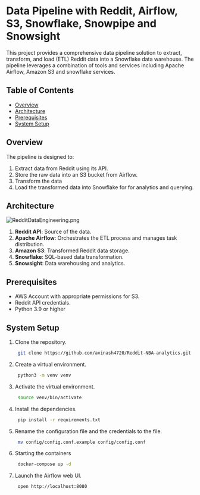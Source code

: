 # Data Pipeline with Reddit, Airflow, S3, Snowflake, Snowpipe and Snowsight

This project provides a comprehensive data pipeline solution to extract, transform, and load (ETL) Reddit data into a Snowflake data warehouse. The pipeline leverages a combination of tools and services including Apache Airflow, Amazon S3 and snowflake services.

## Table of Contents

- [Overview](#overview)
- [Architecture](#architecture)
- [Prerequisites](#prerequisites)
- [System Setup](#system-setup)

## Overview

The pipeline is designed to:

1. Extract data from Reddit using its API.
2. Store the raw data into an S3 bucket from Airflow.
3. Transform the data
4. Load the transformed data into Snowflake for for analytics and querying.

## Architecture
![RedditDataEngineering.png](assets%2FRedditDataEngineering.png)
1. **Reddit API**: Source of the data.
2. **Apache Airflow**: Orchestrates the ETL process and manages task distribution.
3. **Amazon S3**: Transformed Reddit data storage.
6. **Snowflake**: SQL-based data transformation.
7. **Snowsight**: Data warehousing and analytics.

## Prerequisites
- AWS Account with appropriate permissions for S3.
- Reddit API credentials.
- Python 3.9 or higher

## System Setup
1. Clone the repository.
   ```bash
    git clone https://github.com/avinash4720/Reddit-NBA-analytics.git
   ```
2. Create a virtual environment.
   ```bash
    python3 -m venv venv
   ```
3. Activate the virtual environment.
   ```bash
    source venv/bin/activate
   ```
4. Install the dependencies.
   ```bash
    pip install -r requirements.txt
   ```
5. Rename the configuration file and the credentials to the file.
   ```bash
    mv config/config.conf.example config/config.conf
   ```
6. Starting the containers
   ```bash
    docker-compose up -d
   ```
7. Launch the Airflow web UI.
   ```bash
    open http://localhost:8080
   ```
